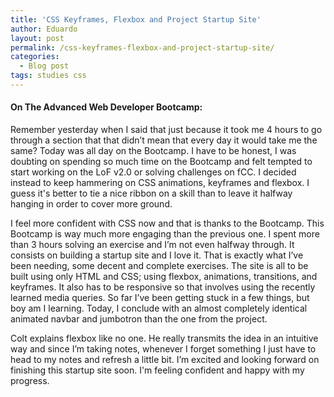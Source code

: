 ```yaml
---
title: 'CSS Keyframes, Flexbox and Project Startup Site'
author: Eduardo
layout: post
permalink: /css-keyframes-flexbox-and-project-startup-site/
categories:
  - Blog post
tags: studies css
---
```

#### On The Advanced Web Developer Bootcamp:
Remember yesterday when I said that just because it took me 4 hours to go through a section that that didn’t mean that every day it would take me the same? Today was all day on the Bootcamp. I have to be honest, I was doubting on spending so much time on the Bootcamp and felt tempted to start working on the LoF v2.0 or solving challenges on fCC. I decided instead to keep hammering on CSS animations, keyframes and flexbox. I guess it's better to tie a nice ribbon on a skill than to leave it halfway hanging in order to cover more ground.

I feel more confident with CSS now and that is thanks to the Bootcamp. This Bootcamp is way much more engaging than the previous one. I spent more than 3 hours solving an exercise and I’m not even halfway through. It consists on building a startup site and I love it. That is exactly what I’ve been needing, some decent and complete exercises. The site is all to be built using only HTML and CSS; using flexbox, animations, transitions, and keyframes. It also has to be responsive so that involves using the recently learned media queries. So far I’ve been getting stuck in a few things, but boy am I learning. Today, I conclude with an almost completely identical animated navbar and jumbotron than the one from the project.

Colt explains flexbox like no one. He really transmits the idea in an intuitive way and since I’m taking notes, whenever I forget something I just have to head to my notes and refresh a little bit. I’m excited and looking forward on finishing this startup site soon. I'm feeling confident and happy with my progress.